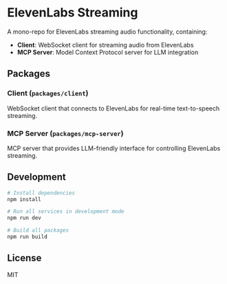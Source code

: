 # ElevenLabs Streaming

A mono-repo for ElevenLabs streaming audio functionality, containing:

- **Client**: WebSocket client for streaming audio from ElevenLabs
- **MCP Server**: Model Context Protocol server for LLM integration

## Packages

### Client (`packages/client`)
WebSocket client that connects to ElevenLabs for real-time text-to-speech streaming.

### MCP Server (`packages/mcp-server`)
MCP server that provides LLM-friendly interface for controlling ElevenLabs streaming.

## Development

```bash
# Install dependencies
npm install

# Run all services in development mode
npm run dev

# Build all packages
npm run build
```

## License

MIT